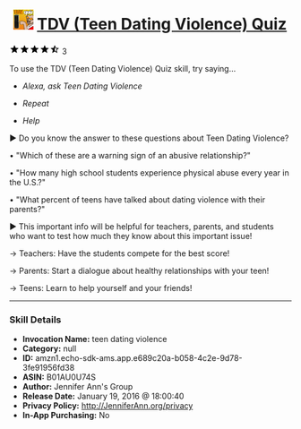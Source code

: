 # &nbsp;<img src="skill_icon" alt="TDV (Teen Dating Violence) Quiz icon" width="36"> [TDV (Teen Dating Violence) Quiz](http://alexa.amazon.com/#skills/amzn1.echo-sdk-ams.app.e689c20a-b058-4c2e-9d78-3fe91956fd38)
![4.7 stars](../../images/ic_star_black_18dp_1x.png)![4.7 stars](../../images/ic_star_black_18dp_1x.png)![4.7 stars](../../images/ic_star_black_18dp_1x.png)![4.7 stars](../../images/ic_star_black_18dp_1x.png)![4.7 stars](../../images/ic_star_half_black_18dp_1x.png) 3

To use the TDV (Teen Dating Violence) Quiz skill, try saying...

* *Alexa, ask Teen Dating Violence*

* *Repeat*

* *Help*

► Do you know the answer to these questions about Teen Dating Violence?

• "Which of these are a warning sign of an abusive relationship?"

• "How many high school students experience physical abuse every year in the U.S.?"

• "What percent of teens have talked about dating violence with their parents?"

► This important info will be helpful for teachers, parents, and students who want to test how much they know about this important issue! 

→ Teachers: Have the students compete for the best score!

→ Parents: Start a dialogue about healthy relationships with your teen!

→ Teens: Learn to help yourself and your friends!

***

### Skill Details

* **Invocation Name:** teen dating violence
* **Category:** null
* **ID:** amzn1.echo-sdk-ams.app.e689c20a-b058-4c2e-9d78-3fe91956fd38
* **ASIN:** B01AU0U74S
* **Author:** Jennifer Ann's Group
* **Release Date:** January 19, 2016 @ 18:00:40
* **Privacy Policy:** http://JenniferAnn.org/privacy
* **In-App Purchasing:** No
